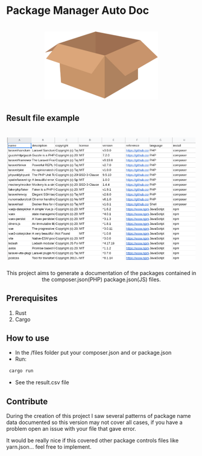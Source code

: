 # Package Manager Auto Doc
<h1 align="center">
  <img src="./images/box.png" alt="Box" width="300px" />
</h1>

## Result file example
<h1 align="center">
  <img src="./images/result.png" alt="Result file example" width="500px" />
</h1>

<p align="center">This project aims to generate a documentation of the packages contained in the composer.json(PHP) package.json(JS) files.</p>

## Prerequisites

1. Rust
2. Cargo


## How to use
- In the /files folder put your composer.json and or package.json
- Run:
```bash
 cargo run
```
- See the result.csv file


## Contribute
During the creation of this project I saw several patterns of package name data documented so this version may not cover all cases, if you have a problem open an issue with your file that gave error.

It would be really nice if this covered other package controls files like yarn.json... feel free to implement.